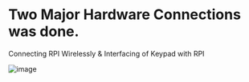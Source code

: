 # Two Major Hardware Connections was done.

Connecting RPI Wirelessly &
Interfacing of Keypad with RPI

![image](https://github.com/alpitabrol/NUTRITIONAL-TRACKER/blob/master/hardware_connections/Final%20Product01.jpg)



